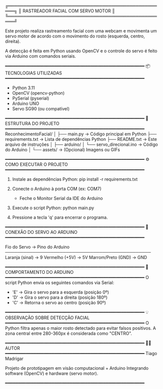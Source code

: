 ╔════════════════════════════════════════════════════╗
║          RASTREADOR FACIAL COM SERVO MOTOR         ║
╚════════════════════════════════════════════════════╝

Este projeto realiza rastreamento facial com uma webcam 
e movimenta um servo motor de acordo com o movimento do 
rosto (esquerda, centro, direita).

A detecção é feita em Python usando OpenCV e o controle 
do servo é feito via Arduino com comandos seriais.

━━━━━━━━━━━━━━━━━━━━━━━━━━━━━━━━━━━━━━━━━━━━━━━━━━━━━━
📦 TECNOLOGIAS UTILIZADAS
━━━━━━━━━━━━━━━━━━━━━━━━━━━━━━━━━━━━━━━━━━━━━━━━━━━━━━
- Python 3.11
- OpenCV (opencv-python)
- PySerial (pyserial)
- Arduino UNO
- Servo SG90 (ou compatível)

━━━━━━━━━━━━━━━━━━━━━━━━━━━━━━━━━━━━━━━━━━━━━━━━━━━━━━
📁 ESTRUTURA DO PROJETO
━━━━━━━━━━━━━━━━━━━━━━━━━━━━━━━━━━━━━━━━━━━━━━━━━━━━━━
ReconhecimentoFacial/
│
├── main.py                  → Código principal em Python
├── requirements.txt         → Lista de dependências Python
├── README.txt               → Este arquivo de instruções
│
├── arduino/
│   └── servo_direcional.ino → Código do Arduino
│
└── assets/                  → (Opcional) Imagens ou GIFs

━━━━━━━━━━━━━━━━━━━━━━━━━━━━━━━━━━━━━━━━━━━━━━━━━━━━━━
⚙️ COMO EXECUTAR O PROJETO
━━━━━━━━━━━━━━━━━━━━━━━━━━━━━━━━━━━━━━━━━━━━━━━━━━━━━━
1. Instale as dependências Python:
   pip install -r requirements.txt

2. Conecte o Arduino à porta COM (ex: COM7)
   - Feche o Monitor Serial da IDE do Arduino

3. Execute o script Python:
   python main.py

4. Pressione a tecla 'q' para encerrar o programa.

━━━━━━━━━━━━━━━━━━━━━━━━━━━━━━━━━━━━━━━━━━━━━━━━━━━━━━
🔌 CONEXÃO DO SERVO AO ARDUINO
━━━━━━━━━━━━━━━━━━━━━━━━━━━━━━━━━━━━━━━━━━━━━━━━━━━━━━

  Fio do Servo     →     Pino do Arduino
 ────────────────────────────────────────────────
  Laranja (sinal)  →     9
  Vermelho (+5V)   →     5V
  Marrom/Preto (GND) →   GND

━━━━━━━━━━━━━━━━━━━━━━━━━━━━━━━━━━━━━━━━━━━━━━━━━━━━━━
🤖 COMPORTAMENTO DO ARDUINO
━━━━━━━━━━━━━━━━━━━━━━━━━━━━━━━━━━━━━━━━━━━━━━━━━━━━━━
O script Python envia os seguintes comandos via Serial:

- 'E' → Gira o servo para a esquerda (posição 0º)
- 'D' → Gira o servo para a direita (posição 180º)
- 'C' → Retorna o servo ao centro (posição 90º)

━━━━━━━━━━━━━━━━━━━━━━━━━━━━━━━━━━━━━━━━━━━━━━━━━━━━━━
💡 OBSERVAÇÃO SOBRE DETECÇÃO FACIAL
━━━━━━━━━━━━━━━━━━━━━━━━━━━━━━━━━━━━━━━━━━━━━━━━━━━━━━
O Python filtra apenas o maior rosto detectado para 
evitar falsos positivos. A zona central entre 280-360px
é considerada como "CENTRO".

━━━━━━━━━━━━━━━━━━━━━━━━━━━━━━━━━━━━━━━━━━━━━━━━━━━━━━
👨‍💻 AUTOR
━━━━━━━━━━━━━━━━━━━━━━━━━━━━━━━━━━━━━━━━━━━━━━━━━━━━━━
Tiago Madrigar

Projeto de prototipagem em visão computacional + Arduino
Integrando software (OpenCV) e hardware (servo motor).

━━━━━━━━━━━━━━━━━━━━━━━━━━━━━━━━━━━━━━━━━━━━━━━━━━━━━━
